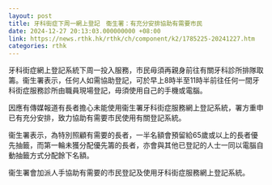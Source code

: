 ```yaml
---
layout: post
title: 牙科街症下周一網上登記　衞生署：有充分安排協助有需要市民
date: 2024-12-27 20:13:03.000000000 +08:00
link: https://news.rthk.hk/rthk/ch/component/k2/1785225-20241227.htm
categories: rthk
---
```


牙科街症網上登記系統下周一投入服務，市民毋須再親身前往有關牙科診所排隊取籌。衞生署表示，任何人如需協助登記，可於早上8時半至11時半前往任何一間牙科街症服務診所由職員現場登記，毋須使用自己的手機或電腦。

因應有傳媒報道有長者擔心未能使用衞生署牙科街症服務網上登記系統，署方重申已有充分安排，致力協助有需要市民使用有關登記系統。

衞生署表示，為特別照顧有需要的長者，一半名額會預留給65歲或以上的長者優先抽籤，而第一輪未獲分配優先籌的長者，亦會與其他已登記的人士一同以電腦自動抽籤方式分配餘下名額。

衞生署會加派人手協助有需要的市民登記及使用牙科街症服務網上登記系統。
